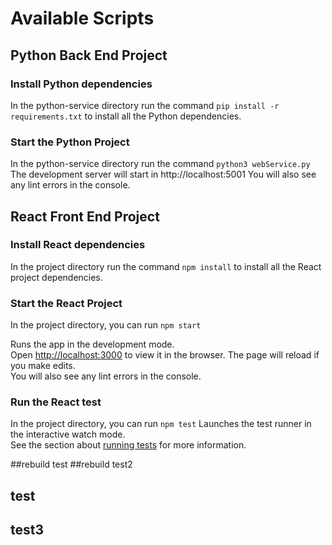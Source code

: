 # Available Scripts

## Python Back End Project

### Install Python dependencies

In the python-service directory run the command `pip install -r requirements.txt` to install all the Python dependencies.

### Start the Python Project

In the python-service directory run the command `python3 webService.py`
The development server will start in http://localhost:5001
You will also see any lint errors in the console.

## React Front End Project

### Install React dependencies

In the project directory run the command `npm install` to install all the React project dependencies.

### Start the React Project

In the project directory, you can run `npm start`

Runs the app in the development mode.\
Open [http://localhost:3000](http://localhost:3000) to view it in the browser.
The page will reload if you make edits.\
You will also see any lint errors in the console.

### Run the React test

In the project directory, you can run `npm test`
Launches the test runner in the interactive watch mode.\
See the section about [running tests](https://facebook.github.io/create-react-app/docs/running-tests) for more information.

##rebuild test
##rebuild test2
## test
## test3
